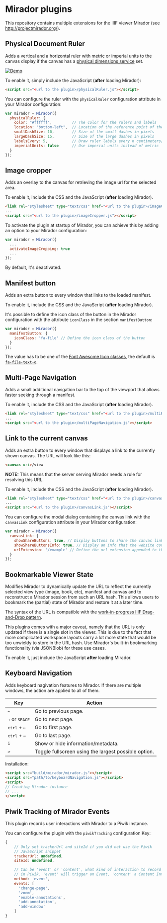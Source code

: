 # Mirador plugins

This repository contains multiple extensions for the IIIF viewer Mirador (see http://projectmirador.org/).

## Physical Document Ruler

Adds a vertical and a horizontal ruler with metric or imperial units to the
canvas display if the canvas has a [physical dimensions service](http://iiif.io/api/annex/services/#physical-dimensions)
set.

[![Demo](https://thumbs.gfycat.com/InexperiencedPoshArabianhorse-size_restricted.gif)](https://gfycat.com/InexperiencedPoshArabianhorse)

To enable it, simply include the JavaScript (**after** loading Mirador):

```html
<script src="<url to the plugin>/physicalRuler.js"></script>
```

You can configure the ruler with the `physicalRuler` configuration attribute
in your Mirador configuration:

```javascript
var mirador = Mirador({
  physicalRuler: {
    color: "#ffffff",         // The color for the rulers and labels
    location: "bottom-left",  // Location of the reference point of the rulers
    smallDashSize: 10,        // Size of the small dashes in pixels
    largeDashSize: 15,        // Size of the large dashes in pixels
    labelsEvery: 5,           // Draw ruler labels every n centimeters/inches
    imperialUnits: false      // Use imperial units instead of metric
  }
});
```

## Image cropper

Adds an overlay to the canvas for retrieving the image url for the selected area.

To enable it, include the CSS and the JavaScript (**after** loading Mirador).

```html
<link rel="stylesheet" type="text/css" href="<url to the plugin>/imageCropper.css" />
...
<script src="<url to the plugin>/imageCropper.js"></script>
```

To activate the plugin at startup of Mirador, you can achieve this by adding an option to your Mirador configuration:

```js
var mirador = Mirador({
  ...
  activateImageCropping: true
  ...
});
```

By default, it's deactivated.

## Manifest button

Adds an extra button to every window that links to the loaded manifest.

To enable it, include the CSS and the JavaScript (**after** loading Mirador).

It's possible to define the icon class of the button in the Mirador configuration with the attribute `iconClass` in the section `manifestButton`:

```js
var mirador = Mirador({
  manifestButton: {
    iconClass: 'fa-file' // Define the icon class of the button
  }
});
```

The value has to be one of the [Font Awesome Icon classes](http://fontawesome.io/icon), the default is [`fa-file-text-o`](http://fontawesome.io/icon/file-text-o/).

## Multi-Page Navigation

Adds a small additional navigation bar to the top of the viewport that
allows faster seeking through a manifest.

To enable it, include the CSS and the JavaScript (**after** loading Mirador).

```html
<link rel="stylesheet" type="text/css" href="<url to the plugin>/multiPageNavigation.css" />
...
<script src="<url to the plugin>/multiPageNavigation.js"></script>
```

## Link to the current canvas

Adds an extra button to every window that displays a link to the currently shown canvas. The URL will look like this:

```html
<canvas uri>/view
```

**NOTE:** This means that the server serving Mirador needs a rule for resolving this URL.

To enable it, include the CSS and the JavaScript (**after** loading Mirador).

```html
<link rel="stylesheet" type="text/css" href="<url to the plugin>/canvasLink.css" />
...
<script src="<url to the plugin>/canvasLink.js"></script>
```

You can configure the modal dialog containing the canvas link with the `canvasLink` configuration attribute in your Mirador configuration:

```javascript
var mirador = Mirador({
  canvasLink: {
    showShareButtons: true, // Display buttons to share the canvas link on e.g. Facebook or Twitter
    showShareButtonsInfo: true, // Display an info that the website containing the Mirador instance is left by clicking on the share buttons
    urlExtension: '/example' // Define the url extension appended to the canvas url
  }
});
```

## Bookmarkable Viewer State

Modifies Mirador to dynamically update the URL to reflect the currently
selected view type (image, book, etc), manifest and canvas and to reconstruct
a Mirador session from such an URL hash. This allows users to bookmark the
(partial) state of Mirador and restore it at a later time.

The syntax of the URL is compatible with the [work-in-progress IIIF Drag-and-Drop pattern](http://zimeon.github.io/iiif-dragndrop/).

This plugins comes with a major caveat, namely that the URL is only updated
if there is a single slot in the viewer. This is due to the fact that more
complicated workspace layouts carry a lot more state that would be too
unwieldy to store in the URL hash. Use Mirador's built-in bookmarking
functionality (via JSONBlob) for these use cases.

To enable it, just include the JavaScript **after** loading Mirador.

## Keyboard Navigation

Adds keyboard nagivation features to Mirador. If there are multiple windows, the action are applied to all of them.

| Key                              | Action                                               |
| -------------------------------- | ---------------------------------------------------- |
| <kbd>←</kbd>                     | Go to previous page.                                 |
| <kbd>→</kbd> or <kbd>SPACE</kbd> | Go to next page.                                     |
| <kbd>ctrl</kbd> + <kbd>←</kbd>   | Go to first page.                                    |
| <kbd>ctrl</kbd> + <kbd>→</kbd>   | Go to last page.                                     |
| <kbd>i</kbd>                     | Show or hide information/metadata.                   |
| <kbd>↵</kbd>                     | Toggle fullscreen using the largest possible option. |

Installation:

```html
<script src="build/mirador/mirador.js"></script>
<script src="path/to/keyboardNavigation.js"></script>
<script>
// Creating Mirador instance
// ...
</script>
```


## Piwik Tracking of Mirador Events

This plugin records user interactions with Mirador to a Piwik instance.

You can configure the plugin with the `piwikTracking` configuration Key:

```js
{
    // Only set trackerUrl and siteId if you did not use the Piwik
    // JavaScript snippet
    trackerUrl: undefined,
    siteId: undefined,

    // Can be 'event' or 'content', what kind of interaction to record
    // in Piwik. 'event' will trigger an Event, 'content' a Content Interaction.
    method: 'event',
    events: [
      'change-page',
      'zoom',
      'enable-annotations',
      'add-annotation',
      'add-window'
    ]
}
```
